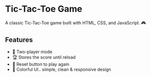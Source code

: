 # Tic-Tac-Toe Game

A classic Tic-Tac-Toe game built with HTML, CSS, and JavaScript. 🎮

## Features

- 👫 Two-player mode
- 🏆 Stores the score until reload
- 🔄 Reset button to play again
- 🌈 Colorful UI.. simple, clean & responsive design
